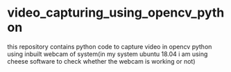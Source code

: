 # video_capturing_using_opencv_python
this repository contains python code to capture video in opencv python using  inbuilt webcam of system(in my system ubuntu 18.04 i am using cheese software to check whether the webcam is working or not)
